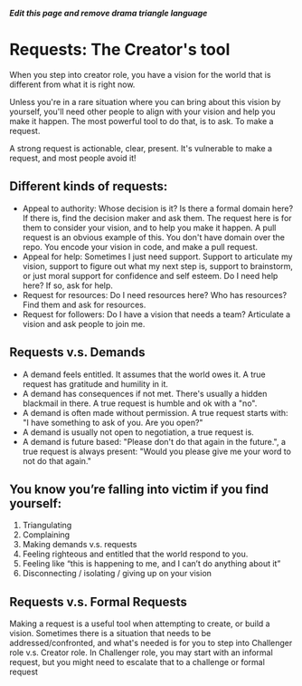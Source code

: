 _**Edit this page and remove drama triangle language**_

# Requests: The Creator's tool

When you step into creator role, you have a vision for the world that is different from what it is right now.

Unless you're in a rare situation where you can bring about this vision by yourself, you'll need other people to align with your vision and help you make it happen. The most powerful tool to do that, is to ask. To make a request.

A strong request is actionable, clear, present. It's vulnerable to make a request, and most people avoid it!

## Different kinds of requests:

* Appeal to authority: Whose decision is it? Is there a formal domain here? If there is, find the decision maker and ask them. The request here is for them to consider your vision, and to help you make it happen. A pull request is an obvious example of this. You don't have domain over the repo. You encode your vision in code, and make a pull request.
* Appeal for help: Sometimes I just need support. Support to articulate my vision, support to figure out what my next step is, support to brainstorm, or just moral support for confidence and self esteem. Do I need help here? If so, ask for help.
* Request for resources: Do I need resources here? Who has resources? Find them and ask for resources.
* Request for followers: Do I have a vision that needs a team? Articulate a vision and ask people to join me.

## Requests v.s. Demands

* A demand feels entitled. It assumes that the world owes it. A true request has gratitude and humility in it.
* A demand has consequences if not met. There's usually a hidden blackmail in there. A true request is humble and ok with a "no".
* A demand is often made without permission. A true request starts with: "I have something to ask of you. Are you open?"
* A demand is usually not open to negotiation, a true request is.
* A demand is future based: "Please don't do that again in the future.", a true request is always present: "Would you please give me your word to not do that again."

## You know you’re falling into victim if you find yourself:

1. Triangulating
2. Complaining
3. Making demands v.s. requests
4. Feeling righteous and entitled that the world respond to you.
5. Feeling like “this is happening to me, and I can’t do anything about it”
6. Disconnecting / isolating / giving up on your vision

## Requests v.s. Formal Requests

Making a request is a useful tool when attempting to create, or build a vision. Sometimes there is a situation that needs to be addressed/confronted, and what's needed is for you to step into Challenger role v.s. Creator role. In Challenger role, you may start with an informal request, but you might need to escalate that to a challenge or formal request 

